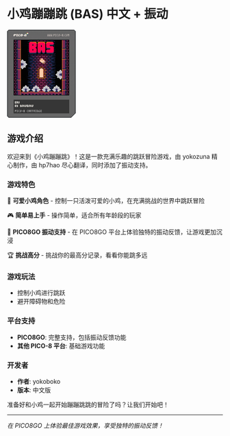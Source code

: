 # 小鸡蹦蹦跳 (BAS) 中文 + 振动

![小鸡蹦蹦跳卡带](../basmodcn.p8.png)

## 游戏介绍

欢迎来到《小鸡蹦蹦跳》！这是一款充满乐趣的跳跃冒险游戏，由 yokozuna 精心制作，由 hp7hao 尽心翻译，同时添加了振动支持。

### 游戏特色

🐤 **可爱小鸡角色** - 控制一只活泼可爱的小鸡，在充满挑战的世界中跳跃冒险

🎮 **简单易上手** - 操作简单，适合所有年龄段的玩家

📱 **PICO8GO 振动支持** - 在 PICO8GO 平台上体验独特的振动反馈，让游戏更加沉浸

🏆 **挑战高分** - 挑战你的最高分记录，看看你能跳多远

### 游戏玩法

- 控制小鸡进行跳跃
- 避开障碍物和危险

### 平台支持

- **PICO8GO**: 完整支持，包括振动反馈功能
- **其他 PICO-8 平台**: 基础游戏功能

### 开发者

- **作者**: yokoboko
- **版本**: 中文版

准备好和小鸡一起开始蹦蹦跳跳的冒险了吗？让我们开始吧！

---

*在 PICO8GO 上体验最佳游戏效果，享受独特的振动反馈！*
